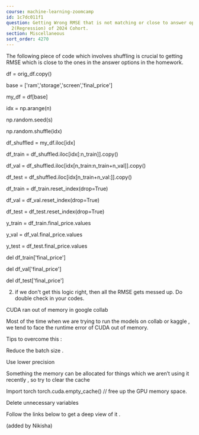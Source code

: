 ```yaml
---
course: machine-learning-zoomcamp
id: 1c7dc011f1
question: Getting Wrong RMSE that is not matching or close to answer options in HW
  2(Regression) of 2024 Cohort.
section: Miscellaneous
sort_order: 4270
---
```


The following piece of code which involves shuffling is crucial to getting RMSE which is close to the ones in the answer options in the homework.

df = orig_df.copy()

base = ['ram','storage','screen','final_price']

my_df = df[base]

idx = np.arange(n)

np.random.seed(s)

np.random.shuffle(idx)

df_shuffled = my_df.iloc[idx]

df_train = df_shuffled.iloc[idx[:n_train]].copy()

df_val = df_shuffled.iloc[idx[n_train:n_train+n_val]].copy()

df_test = df_shuffled.iloc[idx[n_train+n_val:]].copy()

df_train = df_train.reset_index(drop=True)

df_val = df_val.reset_index(drop=True)

df_test = df_test.reset_index(drop=True)

y_train = df_train.final_price.values

y_val =  df_val.final_price.values

y_test = df_test.final_price.values

del df_train['final_price']

del df_val['final_price']

del df_test['final_price']

2.	if we don't get this logic right, then all the RMSE gets messed up. Do double check in your codes.

CUDA ran out of memory in google collab

Most of the time when we are trying to run the models on collab or kaggle , we tend to face the  runtime error of CUDA out of memory.

Tips to overcome this :

Reduce the batch size .

Use lower precision

Something the memory can be allocated for things which we aren’t using it recently , so try to clear the cache

Import torch 
torch.cuda.empty_cache()  // free up the GPU memory space.

Delete unnecessary variables

Follow the links below to get a deep view of it .

(added by Nikisha)

